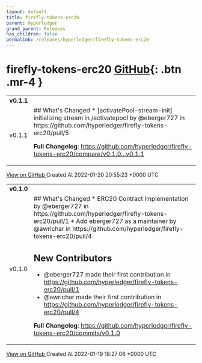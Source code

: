```yaml
---
layout: default
title: firefly-tokens-erc20
parent: Hyperledger
grand_parent: Releases
has_children: false
permalink: /releases/hyperledger/firefly-tokens-erc20
---
```


# firefly-tokens-erc20 <span class="fs-3 right-align">[GitHub](https://github.com/hyperledger/firefly-tokens-erc20){: .btn .mr-4 }</span>


<div>
    <table>
        <tr>
            <td colspan="2">
                <b>
                    v0.1.1
                </b>
            </td>
        </tr>
        <tr>
            <td>
                <span class="chip">
                    v0.1.1
                </span>
            </td>
            <td>
                ## What's Changed
* [activatePool-stream-init] initializing stream in /activatepool by @eberger727 in https://github.com/hyperledger/firefly-tokens-erc20/pull/5


**Full Changelog**: https://github.com/hyperledger/firefly-tokens-erc20/compare/v0.1.0...v0.1.1
            </td>
        </tr>
    </table>
    <a href="https://github.com/hyperledger/firefly-tokens-erc20/releases/tag/v0.1.1" class=".btn">
        View on GitHub
    </a>
    <span class="right-align">
        Created At 2022-01-20 20:55:23 +0000 UTC
    </span>
</div>

<div>
    <table>
        <tr>
            <td colspan="2">
                <b>
                    v0.1.0
                </b>
            </td>
        </tr>
        <tr>
            <td>
                <span class="chip">
                    v0.1.0
                </span>
            </td>
            <td>
                ## What's Changed
* ERC20 Contract Implementation by @eberger727 in https://github.com/hyperledger/firefly-tokens-erc20/pull/1
* Add eberger727 as a maintainer by @awrichar in https://github.com/hyperledger/firefly-tokens-erc20/pull/4

## New Contributors
* @eberger727 made their first contribution in https://github.com/hyperledger/firefly-tokens-erc20/pull/1
* @awrichar made their first contribution in https://github.com/hyperledger/firefly-tokens-erc20/pull/4

**Full Changelog**: https://github.com/hyperledger/firefly-tokens-erc20/commits/v0.1.0
            </td>
        </tr>
    </table>
    <a href="https://github.com/hyperledger/firefly-tokens-erc20/releases/tag/v0.1.0" class=".btn">
        View on GitHub
    </a>
    <span class="right-align">
        Created At 2022-01-19 18:27:06 +0000 UTC
    </span>
</div>

